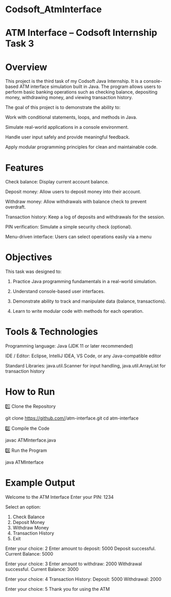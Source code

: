 # Codsoft_AtmInterface
# ATM Interface – Codsoft Internship Task 3

# Overview

This project is the third task of my Codsoft Java Internship.
It is a console-based ATM interface simulation built in Java. The program allows users to perform basic banking operations such as checking balance, depositing money, withdrawing money, and viewing transaction history.

The goal of this project is to demonstrate the ability to:

Work with conditional statements, loops, and methods in Java.

Simulate real-world applications in a console environment.

Handle user input safely and provide meaningful feedback.

Apply modular programming principles for clean and maintainable code.
# Features

Check balance: Display current account balance.

Deposit money: Allow users to deposit money into their account.

Withdraw money: Allow withdrawals with balance check to prevent overdraft.

Transaction history: Keep a log of deposits and withdrawals for the session.

PIN verification: Simulate a simple security check (optional).

Menu-driven interface: Users can select operations easily via a menu
# Objectives

This task was designed to:

1. Practice Java programming fundamentals in a real-world simulation.


2. Understand console-based user interfaces.


3. Demonstrate ability to track and manipulate data (balance, transactions).


4. Learn to write modular code with methods for each operation.
# Tools & Technologies

Programming language: Java (JDK 11 or later recommended)

IDE / Editor: Eclipse, IntelliJ IDEA, VS Code, or any Java-compatible editor

Standard Libraries: java.util.Scanner for input handling, java.util.ArrayList for transaction history
# How to Run

1️⃣ Clone the Repository

git clone https://github.com/<your-username>/atm-interface.git
cd atm-interface

2️⃣ Compile the Code

javac ATMInterface.java

3️⃣ Run the Program

java ATMInterface
# Example Output

Welcome to the ATM Interface
Enter your PIN: 1234

Select an option:
1. Check Balance
2. Deposit Money
3. Withdraw Money
4. Transaction History
5. Exit

Enter your choice: 2
Enter amount to deposit: 5000
Deposit successful. Current Balance: 5000

Enter your choice: 3
Enter amount to withdraw: 2000
Withdrawal successful. Current Balance: 3000

Enter your choice: 4
Transaction History:
Deposit: 5000
Withdrawal: 2000

Enter your choice: 5
Thank you for using the ATM

